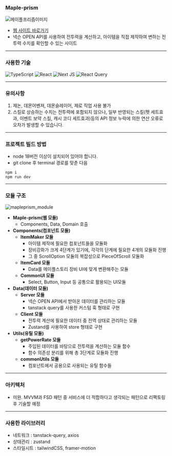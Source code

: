 ### Maple-prism

![메이플프리즘이미지](https://github.com/ilgon0110/maple-prism/assets/82035356/893d85e5-7795-4c60-90fe-6a8848542716)

- [웹 사이트 바로가기](https://maple-prism.vercel.app/)
- 넥슨 OPEN API를 사용하여 전투력을 계산하고, 아이템을 직접 제작하여 변하는 전투력 수치를 확인할 수 있는 사이트

---

### 사용한 기술

![TypeScript](https://img.shields.io/badge/typescript-3178C6?style=for-the-badge&logo=typescript&logoColor=black) ![React](https://img.shields.io/badge/react-%2320232a.svg?style=for-the-badge&logo=react&logoColor=%2361DAFB) ![Next JS](https://img.shields.io/badge/Next-black?style=for-the-badge&logo=next.js&logoColor=white) ![React Query](https://img.shields.io/badge/-React%20Query-FF4154?style=for-the-badge&logo=react%20query&logoColor=white)

---

### 유의사항

1. 제논, 데몬어벤져, 데몬슬레이어, 제로 직업 사용 불가
2. 스킬로 상승하는 수치는 전투력에 포함되지 않으나, 일부 반영되는 스킬(펫 세트효과, 이벤트 보약 스킬, 캐시 코디 세트효과)등의 API 정보 누락에 의한 연산 오류로 오차가 발생할 수 있습니다.

---

### 프로젝트 빌드 방법

- node 18버전 이상이 설치되어 있어야 합니다.
- git clone 후 terminal 경로를 맞춘 다음

```
npm i
npm run dev
```

---

### 모듈 구조

![mapleprism_module](https://github.com/ilgon0110/maple-prism/assets/82035356/3f48b78a-b807-40bf-8615-58c516512ecb)

- **Maple-prism(웹 모듈)**
  - Components, Data, Domain 호출
- **Components(컴포넌트 모듈)**
  - **ItemMaker 모듈**
    - 아이템 제작에 필요한 컴포넌트들을 모듈화
    - 장비강화가 크게 4단계가 있기에, 각각의 단계에 필요한 4개의 모듈화 진행
    - 그 중 ScrollOption 모듈의 복잡성으로 PieceOfScroll 모듈화
  - **ItemCard 모듈**
    - Data를 메이플스토리 장비 UI에 맞게 변환해주는 모듈
  - **CommonUI 모듈**
    - Select, Button, Input 등 공통으로 활용되는 UI모듈
- **Data(데이터 모듈)**
  - **Server 모듈**
    - 넥슨 OPEN API에서 받아온 데이터를 관리하는 모듈
    - tanstack query를 사용한 커스텀 훅 형태로 구현
  - **Client 모듈**
    - 전투력 계산에 필요한 데이터 중 전역 상태로 관리하는 모듈
    - Zustand를 사용하여 store 형태로 구현
- **Utils(유틸 모듈)**
  - **getPowerRate 모듈**
    - 주입된 데이터를 바탕으로 전투력을 계산하는 모듈 함수
    - 함수 의존성 분리를 위해 총 3단계로 모듈화 진행
  - **commonUtils 모듈**
    - 컴포넌트에서 공용으로 사용되는 유틸 함수들

---

### 아키텍처

- 미완. MVVM과 FSD 패턴 중 서비스에 더 적합하다고 생각되는 패턴으로 리팩토링 후 기술할 예정

---

### 사용한 라이브러리

- 네트워크 : tanstack-query, axios
- 상태관리 : zustand
- 스타일시트 : tailwindCSS, framer-motion
